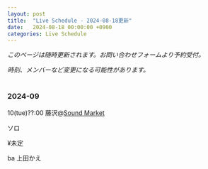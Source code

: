 ```yaml
---
layout: post
title:  "Live Schedule - 2024-08-18更新"
date:   2024-08-18 00:00:00 +0900
categories: Live Schedule
---
```


_このページは随時更新されます。お問い合わせフォームより予約受付。_

_時刻、メンバーなど変更になる可能性があります。_
<br><br>

### 2024-09

10(tue)??:00 藤沢@[Sound Market](https://soundmarket.jimdofree.com)

ソロ

¥未定

ba 上田かえ
<br><br>
